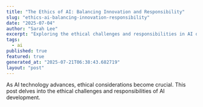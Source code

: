 ```yaml
---
title: "The Ethics of AI: Balancing Innovation and Responsibility"
slug: "ethics-ai-balancing-innovation-responsibility"
date: "2025-07-04"
author: "Sarah Lee"
excerpt: "Exploring the ethical challenges and responsibilities in AI development."
tags:
  - ai
published: true
featured: true
generated_at: "2025-07-21T06:38:43.682719"
layout: "post"
---
```


As AI technology advances, ethical considerations become crucial. This post delves into the ethical challenges and responsibilities of AI development.